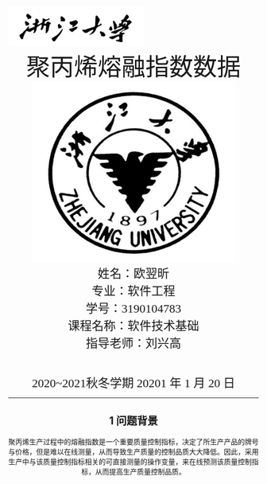 

<img src="pic/1.png" alt="1" style="zoom:90%;" />



<center><font face="黑体" size="20">聚丙烯熔融指数数据</font>



<img src="pic/2.png" alt="2" style="zoom:90%;" />

<center>
    <font face="楷体" size="5">姓名：欧翌昕</font>
</center>

<center>
    <font face="楷体" size="5">专业：软件工程</font>
</center>

<center>
    <font face="楷体" size="5">学号：3190104783</font>
</center>

<center>
    <font face="楷体" size="5">课程名称：软件技术基础</font>
</center>

<center>
    <font face="楷体" size="5">指导老师：刘兴高</font>
</center>


​    

<center>
    </font><font face="黑体" size="5">2020~2021秋冬学期 20201 年 1 月 20 日</font>
</center>


---

## 1 问题背景

​		聚丙烯生产过程中的熔融指数是一个重要质量控制指标，决定了所生产产品的牌号与价格，但是难以在线测量，从而导致生产质量的控制品质大大降低。因此，采用生产中与该质量控制指标相关的可直接测量的操作变量，来在线预测该质量控制指标，从而提高生产质量控制品质。


